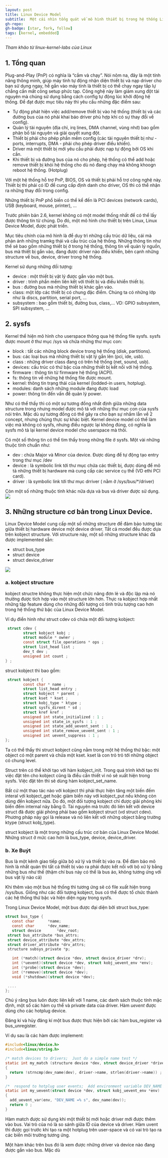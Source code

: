```yaml
---
layout: post
title: Linux Device Model
subtitle:  Một cái nhìn tổng quát về mô hình thiết bị trong hệ thống Linux
gh-repo: 
gh-badge: [star, fork, follow]
tags: [kernel, embedded]
---
```


_Tham khảo từ linux-kernel-labs của Linux_


## 1. Tổng quan

Plug-and-Play (PnP) có nghĩa là “cắm và chạy”. Nói nôm na, đây là một tính năng thông minh, giúp máy tính tự động nhận diện thiết bị và nạp driver cho bạn sử dụng ngay, hễ gắn vào máy tính là thiết bị có thể chạy ngay tắp lự chẳng cần mất công setup phức tạp. Công nghệ này làm giảm xung đột tài nguyên mà chúng sử dụng bằng cách config tự động lúc khởi động hệ thống. Để đạt được mục tiêu này thì yêu cầu những đặc điểm sau:
  - Tự động phát hiện việc add/remove thiết bị vào hệ thống (thiết bị và các đường bus của nó phải khai báo driver phù hợp khi có sự thay đổi về config).
  - Quản lý tài nguyên (địa chỉ, irq lines, DMA channel, vùng nhớ) bao gồm phân bố tài nguyên và giải quyết xung đột.
  - Thiết bị phải cho phép phần mềm config (các tài nguyên thiết bị như - ports, interrupts, DMA - phải cho phép driver điều khiển).
  - Driver mà một thiết bị mới yêu cầu phải được nạp tự động bởi OS khi cần.
  - Khi thiết bị và đường bus của nó cho phép, hệ thống có thể add hoặc remove thiết bị khỏi hệ thống cho dù nó đang chạy mà không khoogn reboot hệ thống. (Hotplug)

Với một hệ thống hỗ trợ PnP, BIOS, OS và thiết bị phải hỗ trợ công nghệ này. Thiết bị thì phải có ID để cung cấp định danh cho driver, OS thì có thể nhận ra những thay đổi trong config.

Những thiết bị PnP phổ biến có thể kể đến là PCI devices (network cards), USB (keyboard, mouse, printer), ...

Trước phiên bản 2.6, kernel không có một model thống nhất để có thể lấy được thông tin từ chúng. Do đó, một mô hình cho thiết bị trên Linux, Linux Device Model, được phát triển.

Mục tiêu chính của mô hình là để duy trì những cấu trúc dữ liệu, cái mà phản ánh những tramkg thái
 và cấu trúc của hệ thống. Những thông tin như thế sẽ bao gồm những thiết bị ở trong hệ thống, thông tin về quản lý nguồn, bus mà thiết bị gắn vào, đang được driver nào điều khiển, bên cạnh những structure về bus, device, driver trong hệ thống.

Kernel sử dụng những đối tượng:

  - device : một thiết bị vật lý được gắn vào một bus.
  - driver : trình phần mềm liên kết với thiết bị và điều khiển thiết bị.
  - bus : đường bus mà những thiết bị khác gắn vào.
  - class: một lớp các thiết bị có chung đặc điểm. Chúng ta có những lớp như là discs, partition, serial port, ...
  - subsystem : bao gỗm thiết bị, đường bus, class,... VD: GPIO subsystem, SPI subsystem, ...

## 2. sysfs

Kernel thể hiện mô hình cho userspace thông qua hệ thống file sysfs. sysfs được mount ở thư mục /sys và chứa những thư mục con:

  - block : tất các những block device trong hệ thống (disk, partitions).
  - bus: các loại bus mà những thiết bị vật lý gắn lên (pci, ide, usb).
  - class : những driver class đang có trên hệ thống (net, sound, usb).
  - devices: cấu trúc có thứ bậc của những thiết bị kết nối với hệ thống.
  - firmware : thông tin từ firmware hệ thống (ACPI).
  - fs: thông tin về những hệ thống file được mount.
  - kernel: thông tin trạng thái của kernel (lodded-in users, hotplug).
  - modules: danh sách những module đang được load
  - power: thông tin đến vấn đề quản lý power.

Như có thể thấy thì có một sự tương đồng nhất định giữa những data structure trong nhưng model được mô tả với những thư mục con của sysfs nói trên. Mặc dù sự tương đồng có thể gây ra cho bạn sự nhầm lẫn về 2 concept, nhưng chúng thực sự khác biệt. Kernel device model có thể làm việc mà không có sysfs, nhưng điều ngược lại không đúng, có nghĩa là sysfs mô tả lại kernel device model cho userspace mà thôi.

Có một số  thông tin có thể tìm thấy trong những file ở sysfs. Một vài những thuộc tính chuẩn như:
  - dev : chứa Major và Minor của device. Được dùng để tự động tạo entry trong thư mục /dev
  - device : là symbolic link tới thư mục chứa các thiết bị, được dùng để mô tả những thiết bị hardware mà cung cấp các service cụ thể (VD ethi PCI card).
  - driver : là symbolic link tới thư mục drriver ( nằm ở /sys/bus/*/driver)

Còn một số những thuộc tính khác nữa dựa và bus và driver được sử dụng.
![](plug_and_play-sysfs.png)

## 3. Những structure cơ bản trong Linux Device.

Linux Device Model cung cấp một số những structure để đảm bảo tương tác giữa thiết bị hardware device một device driver. Tất cả model đều được dựa trên kobject structure. Với structure này, một số những structure khác đã được implemented sẵn:
  - struct bus_type
  - struct device 
  - struct device_driver

  ![](plug_and_play-linux_device_model_structures.png)

### a. kobject structure
  kobject structre không thực hiện một chức năng đơn lẻ và độc lập mà nó thường được tích hợp vào một structure lớn hơn. Thực ra kobject hợp nhất những tập feature dùng cho những đối tượng có tính trừu tượng cao hơn trong hệ thống thứ bậc của Linux Device Model.

Ví dụ điển hình như struct cdev có chứa một đối tượng kobject:

```c
 struct cdev {
        struct kobject kobj ;
        struct module * owner ;
        const struct file_operations * ops ;
        struct list_head list ;
        dev_t dev ;
        unsigned int count ;
} ;
```
struct kobject thì bao gồm:

```c
 struct kobject {
        const char * name ;
        struct list_head entry ;
        struct kobject * parent ;
        struct kset * kset ;
        struct kobj_type * ktype ;
        struct sysfs_dirent * sd ;
        struct kref kref ;
        unsigned int state_initialized : 1 ;
        unsigned int state_in_sysfs : 1 ;
        unsigned int state_add_uevent_sent : 1 ;
        unsigned int state_remove_uevent_sent : 1 ;
        unsigned int uevent_suppress : 1 ;
};
```
Ta có thể thấy thì struct kobject cũng nằm trong một hệ thống thứ bậc: một object có một parent và chứa một kset. kset là con trỏ trỏ tới những object có chung level.

Struct trên có thể khởi tạo với hàm kobject_init. Trong quá trình khởi tạo thì việc đặt tên cho kobject cũng là điều cần thiết vì nó sẽ xuất hiện trong sysfs. Việc đặt tên thì sẽ dùng hàm kobject_set_name.

Bất cứ một thao tác nào với kobject thì phải thực hiện tăng một biến đếm interal với kobject_get hoặc giảm biến này với kobject_put nếu không còn dùng đến kobject nữa. Do đó, một đối tượng kobject chỉ được giải phóng khi biến đếm internal này bằng 0. Tài nguyên mà trước đó liên kết với device struct đã được giải phóng phải bao gồm kobject struct (vd struct cdev). Phương pháp này gọi là release và nó liên kết với những object bằng trường ktype (struct kobj_type).

struct kobject là một trong những cấu trúc cơ bản của Linux Device Model. Những struct ở mức cao hơn là bus_type, device, device_driver. 

### b. Xe Buýt

 Bus là một kênh giao tiếp giữa bộ xử lý và thiết bị vào ra. Để đảm bảo mô hình là nhất quán thì tất cả thiết bị vào ra phải được kết nối với bộ xử lý bằng những bus như thế (thậm chí bus này có thể là bus ảo, không tương ứng với bus vật lý nào cả)

 Khi thêm vào một bus hệ thống thì tương ứng sẽ có file xuất hiện trong /sys/bus. Giống như các đối tượng kobject, bus có thể được tổ chức thành các hệ thống thứ bậc và hiện diện ngay trong sysfs.

 Trong Linux Device Model, một bus được đại diện bởi struct bus_type:

 ```c
 struct bus_type {
	const char		*name;
	const char		*dev_name;
	struct device		*dev_root;
  struct bus_attribute *bus_attrs;
  struct device_attribute *dev_attrs;
  struct driver_attribute *drv_attrs;
  structure subsys_private *p;

	int (*match)(struct device *dev, struct device_driver *drv);
	int (*uevent)(struct device *dev, struct kobj_uevent_env *env);
	int (*probe)(struct device *dev);
	int (*remove)(struct device *dev);
	void (*shutdown)(struct device *dev);

  ....
};
```

Chú ý răng bus luôn được liên kết với 1 name, các danh sách thuộc tính mặc định, một số các hàm cụ thể và private data của driver.  Hàm _uevent_ được dùng cho các hotplug device.

Đăng kí và hủy đăng kí một bus được thực hiện bởi các hàm bus_register và bus_unregister.

Ví dụ sau là các hàm được implement:

 ```c
#include<linux/device.h>
#include<linux/string.h>

/* match devices to drivers;  Just do a simple name test */
static int my_match (structure device *dev, struct device_driver *driver)
{
   return !strncmp(dev_name(dev), driver->name, strlen(driver->name)) ;
}

/*  respond to hotplug user events;  Add environment variable DEV_NAME */
static int my_uevent(struct device *dev, struct kobj_uevent_env *env)
{
   add_uevent_var(env, "DEV_NAME =% s", dev_name(dev));
   return 0 ;
}
```
Hàm match được sử dụng khi một thiết bị mới hoặc driver mới được thêm vào bus. Vai trò của nó là so sánh giữa ID của device và driver. Hàm uvent thì được gọi trước khi tạo ra một hotplug trên user-space và có vai trò tạo ra các biến môi trường tương ứng.

Một hàm khác trên bus đó là xem được những driver và device nào đang được gắn vào bus. Mặc dù 



